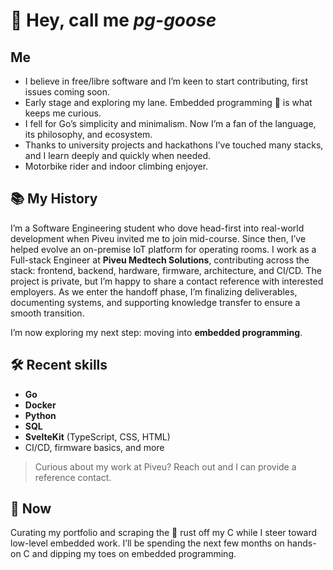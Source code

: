 # 👋 Hey, call me _pg-goose_

## Me

- I believe in free/libre software and I’m keen to start contributing, first issues coming soon.
- Early stage and exploring my lane. Embedded programming 🤖 is what keeps me curious.
- I fell for Go’s simplicity and minimalism. Now I’m a fan of the language, its philosophy, and ecosystem.
- Thanks to university projects and hackathons I’ve touched many stacks, and I learn deeply and quickly when needed.
- Motorbike rider and indoor climbing enjoyer.

## 📚 My History

I’m a Software Engineering student who dove head-first into real-world development when Piveu invited me to join mid-course. Since then, I’ve helped evolve an on-premise IoT platform for operating rooms. I work as a Full-stack Engineer at **Piveu Medtech Solutions**, contributing across the stack: frontend, backend, hardware, firmware, architecture, and CI/CD. The project is private, but I’m happy to share a contact reference with interested employers. As we enter the handoff phase, I’m finalizing deliverables, documenting systems, and supporting knowledge transfer to ensure a smooth transition.

I’m now exploring my next step: moving into **embedded programming**.

## 🛠️ Recent skills

- **Go**
- **Docker**
- **Python**
- **SQL**
- **SvelteKit** (TypeScript, CSS, HTML)
- CI/CD, firmware basics, and more

> Curious about my work at Piveu? Reach out and I can provide a reference contact.

## 🪿 Now

Curating my portfolio and scraping the 🦀 rust off my C while I steer toward low-level embedded work. I’ll be spending the next few months on hands-on C and dipping my toes on embedded programming.
